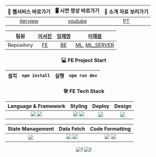 <div align="center">

|           💬 웹서비스 바로가기           |          🖥️ 시연 영상 바로가기          |                         🎤 소개 자료 보러가기                          |
| :--------------------------------------: | :-------------------------------------: | :--------------------------------------------------------------------: |
| [iterview](https://iterview.vercel.app/) | [youtube](https://youtu.be/3xKd0lTfJvA) | [PT](https://github.com/TEAM-ITERVIEW/.github/blob/main/profile/PT.md) |

|    팀원    |      [이서진](https://github.com/529539)      |    [임채영](https://github.com/cha2y0ung)     |                               [이채원](https://github.com/gchaewon)                                |
| :--------: | :-------------------------------------------: | :-------------------------------------------: | :------------------------------------------------------------------------------------------------: |
| Repository | [FE](https://github.com/TEAM-ITERVIEW/CLIENT) | [BE](https://github.com/TEAM-ITERVIEW/SERVER) | [ML](https://github.com/TEAM-ITERVIEW/ML), [ML_SERVER](https://github.com/TEAM-ITERVIEW/ML_SERVER) |

### 💻 FE Project Start

| 설치 | `npm install` | 실행 | `npm run dev` |
| :--: | :-----------: | :--: | :-----------: |

### 🛠️ FE Tech Stack

|                                                                                         Language & Framework                                                                                         |                                                                                                    Styling                                                                                                     |                                        Deploy                                        |                                               Design                                                |
| :--------------------------------------------------------------------------------------------------------------------------------------------------------------------------------------------------: | :------------------------------------------------------------------------------------------------------------------------------------------------------------------------------------------------------------: | :----------------------------------------------------------------------------------: | :-------------------------------------------------------------------------------------------------: |
| <img src="https://img.shields.io/badge/TypeScript-3178C6?style=for-the-badge&logo=TypeScript&logoColor=fff"/> <img src="https://img.shields.io/badge/Next.js-000?style=for-the-badge&logo=Next.js"/> | <img src="https://img.shields.io/badge/scss-CC6699?style=for-the-badge&logo=sass&logoColor=fff"/> <img src="https://img.shields.io/badge/CSS%20Module-000?style=for-the-badge&logo=cssmodules&logoColor=fff"/> | <img src="https://img.shields.io/badge/vercel-000?style=for-the-badge&logo=vercel"/> | <img src="https://img.shields.io/badge/figma-F24E1E?style=for-the-badge&logo=figma&logoColor=fff"/> |

|                                           State Management                                            |                                                                                                Data Fetch                                                                                                 |                                                                                          Code Formatting                                                                                          |
| :---------------------------------------------------------------------------------------------------: | :-------------------------------------------------------------------------------------------------------------------------------------------------------------------------------------------------------: | :-----------------------------------------------------------------------------------------------------------------------------------------------------------------------------------------------: |
| <img src="https://img.shields.io/badge/recoil-3578E5?style=for-the-badge&logo=recoil&logoColor=fff"/> | <img src="https://img.shields.io/badge/axios-5A29E4?style=for-the-badge&logo=axios"/> <img src="https://img.shields.io/badge/React%20Query-FF4154?style=for-the-badge&logo=React%20Query&logoColor=fff"/> | <img src="https://img.shields.io/badge/ESlint-4B32C3?style=for-the-badge&logo=ESlint"/> <img src="https://img.shields.io/badge/Prettier-F7B93E?style=for-the-badge&logo=Prettier&logoColor=000"/> |

![1](https://github.com/TEAM-ITERVIEW/.github/assets/102040717/a1b8b991-2f5c-4bfd-968c-2fbc38f65a9d)
![2](https://github.com/TEAM-ITERVIEW/.github/assets/102040717/2cdf9256-6dd0-4340-93e4-7a6e88bf4a70)

</div>
